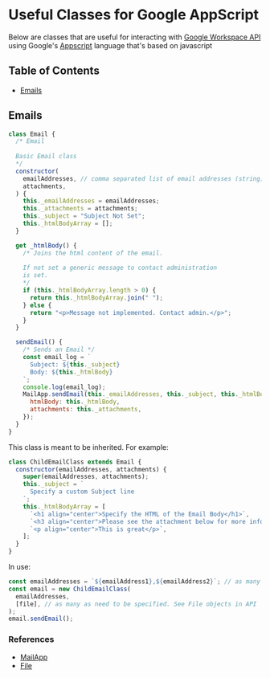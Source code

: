 # Useful Classes for Google AppScript

Below are classes that are useful for interacting with [Google Workspace API](https://developers.google.com/workspace) using Google's [Appscript](https://developers.google.com/apps-script) language that's based on javascript

## Table of Contents

- [Emails](#emails)

## Emails

```javascript
class Email {
  /* Email 
  
  Basic Email class 
  */
  constructor(
    emailAddresses, // comma separated list of email addresses (string)
    attachments,
  ) {
    this._emailAddresses = emailAddresses;
    this._attachments = attachments;
    this._subject = "Subject Not Set";
    this._htmlBodyArray = [];
  }

  get _htmlBody() {
    /* Joins the html content of the email.
    
    If not set a generic message to contact administration
    is set.
    */
    if (this._htmlBodyArray.length > 0) {
      return this._htmlBodyArray.join(" ");
    } else {
      return "<p>Message not implemented. Contact admin.</p>";
    }
  }

  sendEmail() {
    /* Sends an Email */
    const email_log = `
      Subject: ${this._subject}
      Body: ${this._htmlBody}
    `;
    console.log(email_log);
    MailApp.sendEmail(this._emailAddresses, this._subject, this._htmlBody, {
      htmlBody: this._htmlBody,
      attachments: this._attachments,
    });
  }
}
```

This class is meant to be inherited. For example:

```javascript
class ChildEmailClass extends Email {
  constructor(emailAddresses, attachments) {
    super(emailAddresses, attachments);
    this._subject = `
      Specify a custom Subject line
    `;
    this._htmlBodyArray = [
      `<h1 align="center">Specify the HTML of the Email Body</h1>`,
      `<h3 align="center">Please see the attachment below for more information.</h3>`,
      `<p align="center">This is great</p>`,
    ];
  }
}
```

In use:

```javascript
const emailAddresses = `${emailAddress1},${emailAddress2}`; // as many as needed to be specified
const email = new ChildEmailClass(
  emailAddresses,
  [file], // as many as need to be specified. See File objects in API
);
email.sendEmail();
```

### References

- [MailApp](https://developers.google.com/apps-script/reference/mail/mail-app)
- [File](https://developers.google.com/apps-script/reference/drive/file)
